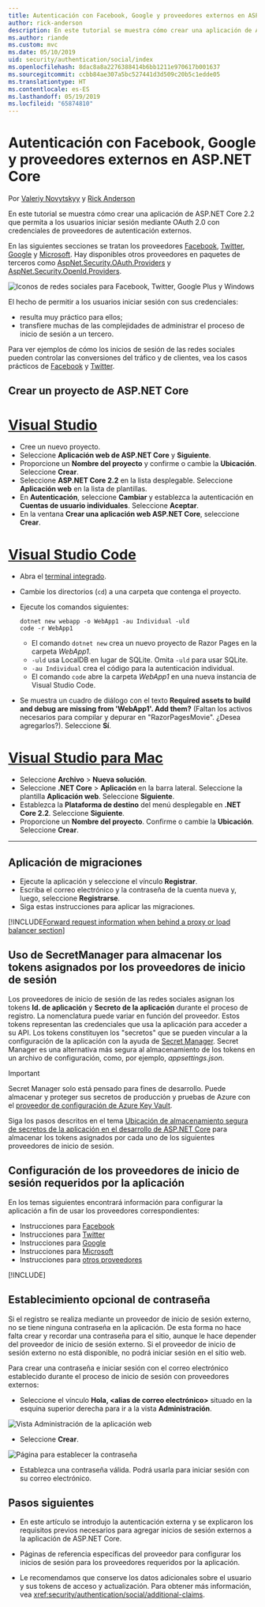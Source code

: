 ```yaml
---
title: Autenticación con Facebook, Google y proveedores externos en ASP.NET Core
author: rick-anderson
description: En este tutorial se muestra cómo crear una aplicación de ASP.NET Core 2.x mediante OAuth 2.0 con proveedores de autenticación externos.
ms.author: riande
ms.custom: mvc
ms.date: 05/10/2019
uid: security/authentication/social/index
ms.openlocfilehash: 8dac8a8a2276388414b6bb1211e970617b001637
ms.sourcegitcommit: ccbb84ae307a5bc527441d3d509c20b5c1edde05
ms.translationtype: HT
ms.contentlocale: es-ES
ms.lasthandoff: 05/19/2019
ms.locfileid: "65874810"
---
```

# <a name="facebook-google-and-external-provider-authentication-in-aspnet-core"></a>Autenticación con Facebook, Google y proveedores externos en ASP.NET Core

Por [Valeriy Novytskyy](https://github.com/01binary) y [Rick Anderson](https://twitter.com/RickAndMSFT)

En este tutorial se muestra cómo crear una aplicación de ASP.NET Core 2.2 que permita a los usuarios iniciar sesión mediante OAuth 2.0 con credenciales de proveedores de autenticación externos.

En las siguientes secciones se tratan los proveedores [Facebook](xref:security/authentication/facebook-logins), [Twitter](xref:security/authentication/twitter-logins), [Google](xref:security/authentication/google-logins) y [Microsoft](xref:security/authentication/microsoft-logins). Hay disponibles otros proveedores en paquetes de terceros como [AspNet.Security.OAuth.Providers](https://github.com/aspnet-contrib/AspNet.Security.OAuth.Providers) y [AspNet.Security.OpenId.Providers](https://github.com/aspnet-contrib/AspNet.Security.OpenId.Providers).

![Iconos de redes sociales para Facebook, Twitter, Google Plus y Windows](index/_static/social.png)

El hecho de permitir a los usuarios iniciar sesión con sus credenciales:
* resulta muy práctico para ellos;
* transfiere muchas de las complejidades de administrar el proceso de inicio de sesión a un tercero. 

Para ver ejemplos de cómo los inicios de sesión de las redes sociales pueden controlar las conversiones del tráfico y de clientes, vea los casos prácticos de [Facebook](https://www.facebook.com/unsupportedbrowser) y [Twitter](https://dev.twitter.com/resources/case-studies).

## <a name="create-a-new-aspnet-core-project"></a>Crear un proyecto de ASP.NET Core

# <a name="visual-studiotabvisual-studio"></a>[Visual Studio](#tab/visual-studio)

* Cree un nuevo proyecto.
* Seleccione **Aplicación web de ASP.NET Core** y **Siguiente**.
* Proporcione un **Nombre del proyecto** y confirme o cambie la **Ubicación**. Seleccione **Crear**.
* Seleccione **ASP.NET Core 2.2** en la lista desplegable. Seleccione **Aplicación web** en la lista de plantillas.
* En **Autenticación**, seleccione **Cambiar** y establezca la autenticación en **Cuentas de usuario individuales**. Seleccione **Aceptar**.
* En la ventana **Crear una aplicación web ASP.NET Core**, seleccione **Crear**.

# <a name="visual-studio-codetabvisual-studio-code"></a>[Visual Studio Code](#tab/visual-studio-code)

* Abra el [terminal integrado](https://code.visualstudio.com/docs/editor/integrated-terminal).

* Cambie los directorios (`cd`) a una carpeta que contenga el proyecto.

* Ejecute los comandos siguientes:

  ```console
  dotnet new webapp -o WebApp1 -au Individual -uld
  code -r WebApp1
  ```

  * El comando `dotnet new` crea un nuevo proyecto de Razor Pages en la carpeta *WebApp1*.
  * `-uld` usa LocalDB en lugar de SQLite. Omita `-uld` para usar SQLite.
  * `-au Individual` crea el código para la autenticación individual.
  * El comando `code` abre la carpeta *WebApp1* en una nueva instancia de Visual Studio Code.

* Se muestra un cuadro de diálogo con el texto **Required assets to build and debug are missing from 'WebApp1'. Add them?** (Faltan los activos necesarios para compilar y depurar en "RazorPagesMovie". ¿Desea agregarlos?). Seleccione **Sí**.

# <a name="visual-studio-for-mactabvisual-studio-mac"></a>[Visual Studio para Mac](#tab/visual-studio-mac)

* Seleccione **Archivo** > **Nueva solución**.
* Seleccione **.NET Core** > **Aplicación** en la barra lateral. Seleccione la plantilla **Aplicación web**. Seleccione **Siguiente**.
* Establezca la **Plataforma de destino** del menú desplegable en **.NET Core 2.2**. Seleccione **Siguiente**.
* Proporcione un **Nombre del proyecto**. Confirme o cambie la **Ubicación**. Seleccione **Crear**.

---

## <a name="apply-migrations"></a>Aplicación de migraciones

* Ejecute la aplicación y seleccione el vínculo **Registrar**.
* Escriba el correo electrónico y la contraseña de la cuenta nueva y, luego, seleccione **Registrarse**.
* Siga estas instrucciones para aplicar las migraciones.

[!INCLUDE[Forward request information when behind a proxy or load balancer section](includes/forwarded-headers-middleware.md)]

## <a name="use-secretmanager-to-store-tokens-assigned-by-login-providers"></a>Uso de SecretManager para almacenar los tokens asignados por los proveedores de inicio de sesión

Los proveedores de inicio de sesión de las redes sociales asignan los tokens **Id. de aplicación** y **Secreto de la aplicación** durante el proceso de registro. La nomenclatura puede variar en función del proveedor. Estos tokens representan las credenciales que usa la aplicación para acceder a su API. Los tokens constituyen los "secretos" que se pueden vincular a la configuración de la aplicación con la ayuda de [Secret Manager](xref:security/app-secrets#secret-manager). Secret Manager es una alternativa más segura al almacenamiento de los tokens en un archivo de configuración, como, por ejemplo, *appsettings.json*.

> [!IMPORTANT]
> Secret Manager solo está pensado para fines de desarrollo. Puede almacenar y proteger sus secretos de producción y pruebas de Azure con el [proveedor de configuración de Azure Key Vault](xref:security/key-vault-configuration).

Siga los pasos descritos en el tema [Ubicación de almacenamiento segura de secretos de la aplicación en el desarrollo de ASP.NET Core](xref:security/app-secrets) para almacenar los tokens asignados por cada uno de los siguientes proveedores de inicio de sesión.

## <a name="setup-login-providers-required-by-your-application"></a>Configuración de los proveedores de inicio de sesión requeridos por la aplicación

En los temas siguientes encontrará información para configurar la aplicación a fin de usar los proveedores correspondientes:

* Instrucciones para [Facebook](xref:security/authentication/facebook-logins)
* Instrucciones para [Twitter](xref:security/authentication/twitter-logins)
* Instrucciones para [Google](xref:security/authentication/google-logins)
* Instrucciones para [Microsoft](xref:security/authentication/microsoft-logins)
* Instrucciones para [otros proveedores](xref:security/authentication/otherlogins)

[!INCLUDE[](includes/chain-auth-providers.md)]

## <a name="optionally-set-password"></a>Establecimiento opcional de contraseña

Si el registro se realiza mediante un proveedor de inicio de sesión externo, no se tiene ninguna contraseña en la aplicación. De esta forma no hace falta crear y recordar una contraseña para el sitio, aunque le hace depender del proveedor de inicio de sesión externo. Si el proveedor de inicio de sesión externo no está disponible, no podrá iniciar sesión en el sitio web.

Para crear una contraseña e iniciar sesión con el correo electrónico establecido durante el proceso de inicio de sesión con proveedores externos:

* Seleccione el vínculo **Hola, &lt;alias de correo electrónico&gt;** situado en la esquina superior derecha para ir a la vista **Administración**.

![Vista Administración de la aplicación web](index/_static/pass1a.png)

* Seleccione **Crear**.

![Página para establecer la contraseña](index/_static/pass2a.png)

* Establezca una contraseña válida. Podrá usarla para iniciar sesión con su correo electrónico.

## <a name="next-steps"></a>Pasos siguientes

* En este artículo se introdujo la autenticación externa y se explicaron los requisitos previos necesarios para agregar inicios de sesión externos a la aplicación de ASP.NET Core.

* Páginas de referencia específicas del proveedor para configurar los inicios de sesión para los proveedores requeridos por la aplicación.

* Le recomendamos que conserve los datos adicionales sobre el usuario y sus tokens de acceso y actualización. Para obtener más información, vea <xref:security/authentication/social/additional-claims>.
